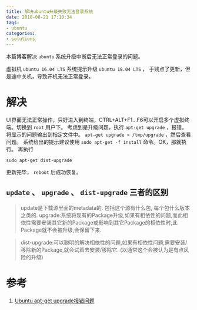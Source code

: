 ```yaml
---
title: 解决ubuntu升级失败无法登录系统
date: 2018-08-21 17:10:34
tags:
- ubuntu
categories:
- solutions
---
```

本篇博客解决 `ubuntu` 系统升级中断后无法正常登录的问题。
<!-- more -->
虚拟机 `ubuntu 16.04 LTS` 系统提示升级 `ubuntu 18.04 LTS` ， 手贱点了更新，但是途中关机，导致开机无法正常登录。

# 解决
UI界面无法正常操作，只好进入到终端，CTRL+ALT+F1…F6可以开启多个虚拟终端。切换到 `root` 用户下。
考虑到是升级问题，执行 `apt-get upgrade` ，报错。
将显示的问题输出到指定文件中。 `apt-get upgrade > /tmp/upgrade` ，然后查看问题。
系统给出的提示建议使用 `sudo apt-get -f install` 命令。OK，那就执行。
再执行
```
sudo apt-get dist-upgrade
```
更新完毕， `reboot` 后成功恢复。

## `update` 、 `upgrade` 、 `dist-upgrade` 三者的区别

> update是下载源里面的metadata的. 包括这个源有什么包, 每个包什么版本之类的.
> upgrade:系统将现有的Package升级,如果有相依性的问题,而此相依性需要安装其它新的Package或影响到其它Package的相依性时,此Package就不会被升级,会保留下来. 

> dist-upgrade:可以聪明的解决相依性的问题,如果有相依性问题,需要安装/移除新的Package,就会试着去安装/移除它. (以通常这个会被认为是有点风险的升级) 

# 参考
1. [Ubuntu apt-get upgrade报错问题](https://www.cnblogs.com/ocean1100/articles/7641875.html)


